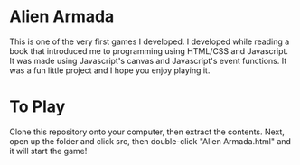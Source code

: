 # Alien Armada
This is one of the very first games I developed. I developed while reading a book that introduced me to programming using HTML/CSS and Javascript. It was made using Javascript's canvas and Javascript's event functions. It was a fun little project and I hope you enjoy playing it.

# To Play
Clone this repository onto your computer, then extract the contents. Next, open up the folder and click src, then double-click "Alien Armada.html" and it will start the game!
